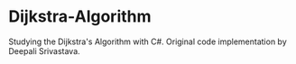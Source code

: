 # Dijkstra-Algorithm
Studying the Dijkstra's Algorithm with C#. Original code implementation by Deepali Srivastava.

